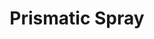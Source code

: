 ---
title: "Prismatic Spray"
permalink: /spells/prismatic-spray/
tags:
  - Spell
available_for:
  - Sorcerer
  - Wizard
level: "7th Level"
school: "Evocation"
area: "60 ft"
shape: "Cone"
comp:
  - V
  - S
attack: "DEX Save"
effect: ""
description: |
  Eight multicolored rays of light flash from your hand. Each ray is a different color and has a different power and purpose. Each creature in a 60-foot cone must make a dexterity saving throw. For each target, roll a d8 to determine which color ray affects it.

  ***1. Red.*** The target takes 10d6 fire damage on a failed save, or half as much damage on a successful one.

  ***2. Orange.*** The target takes 10d6 acid damage on a failed save, or half as much damage on a successful one.

  ***3. Yellow.*** The target takes 10d6 lightning damage on a failed save, or half as much damage on a successful one.

  ***4. Green.*** The target takes 10d6 poison damage on a failed save, or half as much damage on a successful one.

  ***5. Blue.*** The target takes 10d6 cold damage on a failed save, or half as much damage on a successful one.

  ***6. Indigo.*** On a failed save, the target is restrained. It must then make a constitution saving throw at the end of each of its turns. If it successfully saves three times, the spell ends. If it fails its save three times, it permanently turns to stone and is subjected to the petrified condition. The successes and failures don't need to be consecutive; keep track of both until the target collects three of a kind.

  ***7. Violet.*** On a failed save, the target is blinded. It must then make a wisdom saving throw at the start of your next turn. A successful save ends the blindness. If it fails that save, the creature is transported to another plane of existence of the GM's choosing and is no longer blinded. (Typically, a creature that is on a plane that isn't its home plane is banished home, while other creatures are usually cast into the Astral or Ethereal planes.)

  ***8. Special.*** The target is struck by two rays. Roll twice more, rerolling any 8.
excerpt: "Eight multicolored rays of light flash from your hand."
source: "Basic Rules"
---